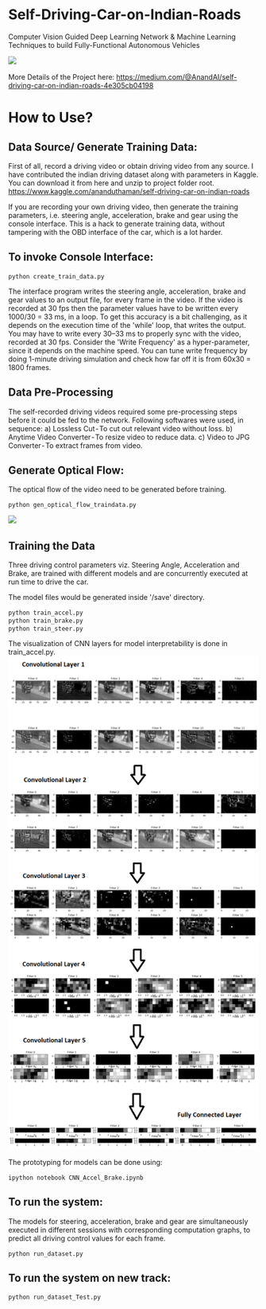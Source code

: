 # Self-Driving-Car-on-Indian-Roads
Computer Vision Guided Deep Learning Network &amp; Machine Learning Techniques to build Fully-Functional Autonomous Vehicles

![](prediction_output.gif)  

More Details of the Project here:
https://medium.com/@AnandAI/self-driving-car-on-indian-roads-4e305cb04198


# How to Use?

## Data Source/ Generate Training Data:

First of all, record a driving video or obtain driving video from any source. I have contributed the indian driving dataset along with parameters in Kaggle. You can download it from here and unzip to project folder root.
https://www.kaggle.com/ananduthaman/self-driving-car-on-indian-roads

If you are recording your own driving video, then generate the training parameters, i.e. steering angle, acceleration, brake and gear using the console interface. This is a hack to generate training data, without tampering with the OBD interface of the car, which is a lot harder.

## To invoke Console Interface:
```
python create_train_data.py
```
The interface program writes the steering angle, acceleration, brake and gear values to an output file, for every frame in the video. If the video is recorded at 30 fps then the parameter values have to be written every 1000/30 = 33 ms, in a loop. To get this accuracy is a bit challenging, as it depends on the execution time of the 'while' loop, that writes the output. You may have to write every 30–33 ms to properly sync with the video, recorded at 30 fps. Consider the 'Write Frequency' as a hyper-parameter, since it depends on the machine speed. You can tune write frequency by doing 1-minute driving simulation and check how far off it is from 60x30 = 1800 frames.

## Data Pre-Processing
The self-recorded driving videos required some pre-processing steps before it could be fed to the network. Following softwares were used, in sequence:
a) Lossless Cut - To cut out relevant video without loss.
b) Anytime Video Converter - To resize video to reduce data.
c) Video to JPG Converter - To extract frames from video.

## Generate Optical Flow:

The optical flow of the video need to be generated before training.
```
python gen_optical_flow_traindata.py
```
![](opticalFlow-gif.gif)

## Training the Data
Three driving control parameters viz. Steering Angle, Acceleration and Brake, are trained with different models and are concurrently executed at run time to drive the car.

The model files would be generated inside '/save' directory.
```
python train_accel.py
python train_brake.py
python train_steer.py
```
The visualization of CNN layers for model interpretability is done in train_accel.py.
![](CNN_Visualization.png)

The prototyping for models can be done using:
```
ipython notebook CNN_Accel_Brake.ipynb
```

## To run the system:
The models for steering, acceleration, brake and gear are simultaneously executed in different sessions with corresponding computation graphs, to predict all driving control values for each frame.
```
python run_dataset.py
```
## To run the system on new track:
```
python run_dataset_Test.py
```


